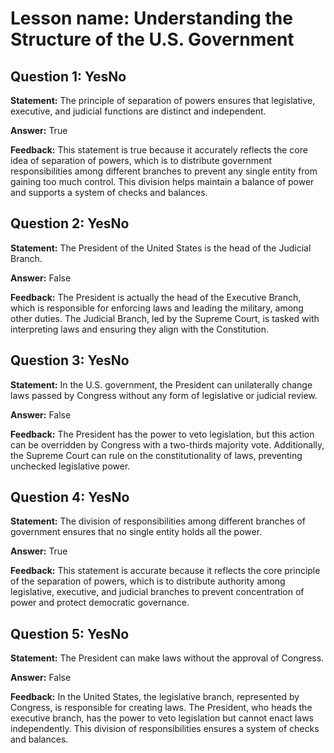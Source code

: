 # Lesson name: Understanding the Structure of the U.S. Government

## Question 1: YesNo

**Statement:** The principle of separation of powers ensures that legislative, executive, and judicial functions are distinct and independent.

**Answer:** True

**Feedback:**
This statement is true because it accurately reflects the core idea of separation of powers, which is to distribute government responsibilities among different branches to prevent any single entity from gaining too much control. This division helps maintain a balance of power and supports a system of checks and balances.


## Question 2: YesNo

**Statement:** The President of the United States is the head of the Judicial Branch.

**Answer:** False

**Feedback:**
The President is actually the head of the Executive Branch, which is responsible for enforcing laws and leading the military, among other duties. The Judicial Branch, led by the Supreme Court, is tasked with interpreting laws and ensuring they align with the Constitution.


## Question 3: YesNo

**Statement:** In the U.S. government, the President can unilaterally change laws passed by Congress without any form of legislative or judicial review.

**Answer:** False

**Feedback:**
The President has the power to veto legislation, but this action can be overridden by Congress with a two-thirds majority vote. Additionally, the Supreme Court can rule on the constitutionality of laws, preventing unchecked legislative power.


## Question 4: YesNo

**Statement:** The division of responsibilities among different branches of government ensures that no single entity holds all the power.

**Answer:** True

**Feedback:**
This statement is accurate because it reflects the core principle of the separation of powers, which is to distribute authority among legislative, executive, and judicial branches to prevent concentration of power and protect democratic governance.


## Question 5: YesNo

**Statement:** The President can make laws without the approval of Congress.

**Answer:** False

**Feedback:**
In the United States, the legislative branch, represented by Congress, is responsible for creating laws. The President, who heads the executive branch, has the power to veto legislation but cannot enact laws independently. This division of responsibilities ensures a system of checks and balances.

